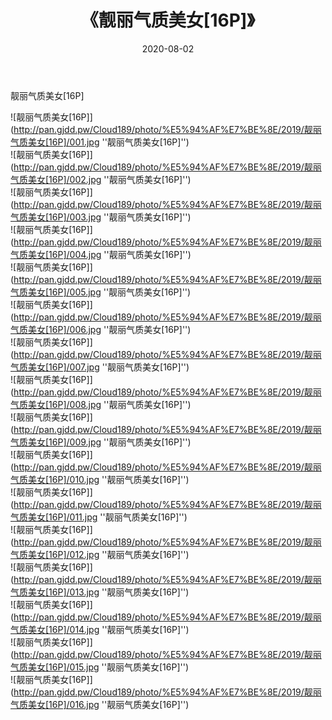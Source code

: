 ﻿---
layout: post
title:  《靓丽气质美女[16P]》
date:   2020-08-02
img: http://pan.gjdd.pw/Cloud189/photo/%E5%94%AF%E7%BE%8E/2019/靓丽气质美女[16P]/000.jpg
categories: [美女, 清纯, 唯美]
---

靓丽气质美女[16P]

![靓丽气质美女[16P]](http://pan.gjdd.pw/Cloud189/photo/%E5%94%AF%E7%BE%8E/2019/靓丽气质美女[16P]/001.jpg ''靓丽气质美女[16P]'') <br>
![靓丽气质美女[16P]](http://pan.gjdd.pw/Cloud189/photo/%E5%94%AF%E7%BE%8E/2019/靓丽气质美女[16P]/002.jpg ''靓丽气质美女[16P]'') <br>
![靓丽气质美女[16P]](http://pan.gjdd.pw/Cloud189/photo/%E5%94%AF%E7%BE%8E/2019/靓丽气质美女[16P]/003.jpg ''靓丽气质美女[16P]'') <br>
![靓丽气质美女[16P]](http://pan.gjdd.pw/Cloud189/photo/%E5%94%AF%E7%BE%8E/2019/靓丽气质美女[16P]/004.jpg ''靓丽气质美女[16P]'') <br>
![靓丽气质美女[16P]](http://pan.gjdd.pw/Cloud189/photo/%E5%94%AF%E7%BE%8E/2019/靓丽气质美女[16P]/005.jpg ''靓丽气质美女[16P]'') <br>
![靓丽气质美女[16P]](http://pan.gjdd.pw/Cloud189/photo/%E5%94%AF%E7%BE%8E/2019/靓丽气质美女[16P]/006.jpg ''靓丽气质美女[16P]'') <br>
![靓丽气质美女[16P]](http://pan.gjdd.pw/Cloud189/photo/%E5%94%AF%E7%BE%8E/2019/靓丽气质美女[16P]/007.jpg ''靓丽气质美女[16P]'') <br>
![靓丽气质美女[16P]](http://pan.gjdd.pw/Cloud189/photo/%E5%94%AF%E7%BE%8E/2019/靓丽气质美女[16P]/008.jpg ''靓丽气质美女[16P]'') <br>
![靓丽气质美女[16P]](http://pan.gjdd.pw/Cloud189/photo/%E5%94%AF%E7%BE%8E/2019/靓丽气质美女[16P]/009.jpg ''靓丽气质美女[16P]'') <br>
![靓丽气质美女[16P]](http://pan.gjdd.pw/Cloud189/photo/%E5%94%AF%E7%BE%8E/2019/靓丽气质美女[16P]/010.jpg ''靓丽气质美女[16P]'') <br>
![靓丽气质美女[16P]](http://pan.gjdd.pw/Cloud189/photo/%E5%94%AF%E7%BE%8E/2019/靓丽气质美女[16P]/011.jpg ''靓丽气质美女[16P]'') <br>
![靓丽气质美女[16P]](http://pan.gjdd.pw/Cloud189/photo/%E5%94%AF%E7%BE%8E/2019/靓丽气质美女[16P]/012.jpg ''靓丽气质美女[16P]'') <br>
![靓丽气质美女[16P]](http://pan.gjdd.pw/Cloud189/photo/%E5%94%AF%E7%BE%8E/2019/靓丽气质美女[16P]/013.jpg ''靓丽气质美女[16P]'') <br>
![靓丽气质美女[16P]](http://pan.gjdd.pw/Cloud189/photo/%E5%94%AF%E7%BE%8E/2019/靓丽气质美女[16P]/014.jpg ''靓丽气质美女[16P]'') <br>
![靓丽气质美女[16P]](http://pan.gjdd.pw/Cloud189/photo/%E5%94%AF%E7%BE%8E/2019/靓丽气质美女[16P]/015.jpg ''靓丽气质美女[16P]'') <br>
![靓丽气质美女[16P]](http://pan.gjdd.pw/Cloud189/photo/%E5%94%AF%E7%BE%8E/2019/靓丽气质美女[16P]/016.jpg ''靓丽气质美女[16P]'') <br>
